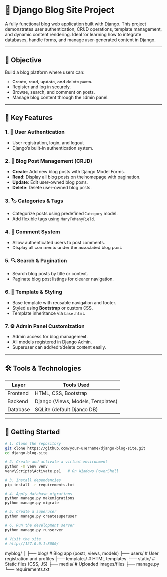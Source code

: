 # 📝 Django Blog Site Project

A fully functional blog web application built with Django. This project demonstrates user authentication, CRUD operations, template management, and dynamic content rendering. Ideal for learning how to integrate databases, handle forms, and manage user-generated content in Django.

---

## 🎯 Objective

Build a blog platform where users can:

- Create, read, update, and delete posts.
- Register and log in securely.
- Browse, search, and comment on posts.
- Manage blog content through the admin panel.

---

## 🔑 Key Features

### 1. 🔐 User Authentication
- User registration, login, and logout.
- Django’s built-in authentication system.

### 2. 📝 Blog Post Management (CRUD)
- **Create**: Add new blog posts with Django Model Forms.
- **Read**: Display all blog posts on the homepage with pagination.
- **Update**: Edit user-owned blog posts.
- **Delete**: Delete user-owned blog posts.

### 3. 🏷️ Categories & Tags
- Categorize posts using predefined `Category` model.
- Add flexible tags using `ManyToManyField`.

### 4. 💬 Comment System
- Allow authenticated users to post comments.
- Display all comments under the associated blog post.

### 5. 🔍 Search & Pagination
- Search blog posts by title or content.
- Paginate blog post listings for cleaner navigation.

### 6. 🎨 Template & Styling
- Base template with reusable navigation and footer.
- Styled using **Bootstrap** or custom CSS.
- Template inheritance via `base.html`.

### 7. ⚙️ Admin Panel Customization
- Admin access for blog management.
- All models registered in Django Admin.
- Superuser can add/edit/delete content easily.

---

## 🛠 Tools & Technologies

| Layer       | Tools Used                      |
|-------------|----------------------------------|
| Frontend    | HTML, CSS, Bootstrap             |
| Backend     | Django (Views, Models, Templates)|
| Database    | SQLite (default Django DB)       |

---

## 🚀 Getting Started

```bash
# 1. Clone the repository
git clone https://github.com/your-username/django-blog-site.git
cd django-blog-site

# 2. Create and activate a virtual environment
python -m venv venv
venv\Scripts\Activate.ps1   # On Windows PowerShell

# 3. Install dependencies
pip install -r requirements.txt

# 4. Apply database migrations
python manage.py makemigrations
python manage.py migrate

# 5. Create a superuser
python manage.py createsuperuser

# 6. Run the development server
python manage.py runserver

# Visit the site
# http://127.0.0.1:8000/
```

myblog/
│
├── blog/                   # Blog app (posts, views, models)
├── users/                  # User registration and profiles
├── templates/              # HTML templates
├── static/                 # Static files (CSS, JS)
├── media/                  # Uploaded images/files
├── manage.py
└── requirements.txt
